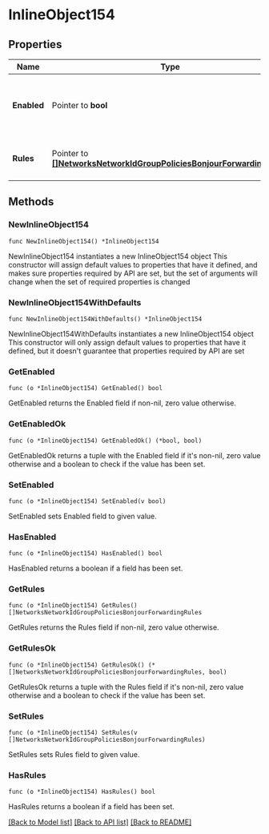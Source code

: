 # InlineObject154

## Properties

Name | Type | Description | Notes
------------ | ------------- | ------------- | -------------
**Enabled** | Pointer to **bool** | If true, Bonjour forwarding is enabled on this SSID. | [optional] 
**Rules** | Pointer to [**[]NetworksNetworkIdGroupPoliciesBonjourForwardingRules**](NetworksNetworkIdGroupPoliciesBonjourForwardingRules.md) | List of bonjour forwarding rules. | [optional] 

## Methods

### NewInlineObject154

`func NewInlineObject154() *InlineObject154`

NewInlineObject154 instantiates a new InlineObject154 object
This constructor will assign default values to properties that have it defined,
and makes sure properties required by API are set, but the set of arguments
will change when the set of required properties is changed

### NewInlineObject154WithDefaults

`func NewInlineObject154WithDefaults() *InlineObject154`

NewInlineObject154WithDefaults instantiates a new InlineObject154 object
This constructor will only assign default values to properties that have it defined,
but it doesn't guarantee that properties required by API are set

### GetEnabled

`func (o *InlineObject154) GetEnabled() bool`

GetEnabled returns the Enabled field if non-nil, zero value otherwise.

### GetEnabledOk

`func (o *InlineObject154) GetEnabledOk() (*bool, bool)`

GetEnabledOk returns a tuple with the Enabled field if it's non-nil, zero value otherwise
and a boolean to check if the value has been set.

### SetEnabled

`func (o *InlineObject154) SetEnabled(v bool)`

SetEnabled sets Enabled field to given value.

### HasEnabled

`func (o *InlineObject154) HasEnabled() bool`

HasEnabled returns a boolean if a field has been set.

### GetRules

`func (o *InlineObject154) GetRules() []NetworksNetworkIdGroupPoliciesBonjourForwardingRules`

GetRules returns the Rules field if non-nil, zero value otherwise.

### GetRulesOk

`func (o *InlineObject154) GetRulesOk() (*[]NetworksNetworkIdGroupPoliciesBonjourForwardingRules, bool)`

GetRulesOk returns a tuple with the Rules field if it's non-nil, zero value otherwise
and a boolean to check if the value has been set.

### SetRules

`func (o *InlineObject154) SetRules(v []NetworksNetworkIdGroupPoliciesBonjourForwardingRules)`

SetRules sets Rules field to given value.

### HasRules

`func (o *InlineObject154) HasRules() bool`

HasRules returns a boolean if a field has been set.


[[Back to Model list]](../README.md#documentation-for-models) [[Back to API list]](../README.md#documentation-for-api-endpoints) [[Back to README]](../README.md)


